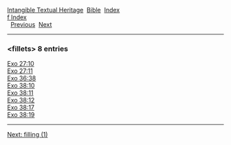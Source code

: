 [Intangible Textual Heritage](../../index)  [Bible](../index) 
[Index](index)   
[f Index](_f_)  
  [Previous](c04233)  [Next](c04235) 

------------------------------------------------------------------------

### &lt;fillets&gt; 8 entries

[Exo 27:10](../kjv/exo027.htm#010)  
[Exo 27:11](../kjv/exo027.htm#011)  
[Exo 36:38](../kjv/exo036.htm#038)  
[Exo 38:10](../kjv/exo038.htm#010)  
[Exo 38:11](../kjv/exo038.htm#011)  
[Exo 38:12](../kjv/exo038.htm#012)  
[Exo 38:17](../kjv/exo038.htm#017)  
[Exo 38:19](../kjv/exo038.htm#019)  

------------------------------------------------------------------------

[Next: filling (1)](c04235)
